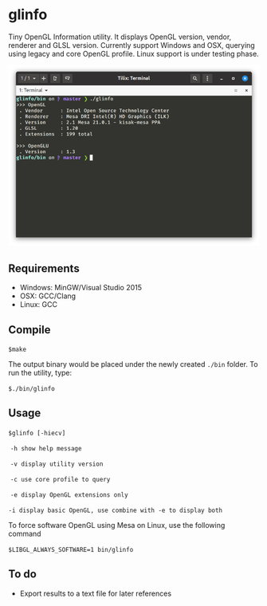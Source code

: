 # glinfo
Tiny OpenGL Information utility. It displays OpenGL version, vendor, renderer and GLSL version.
Currently support Windows and OSX, querying using legacy and core OpenGL profile. Linux support
is under testing phase.

![linf](https://github.com/dzutrinh/glinfo/blob/master/screens/glinfo_linux.png)

## Requirements
* Windows: MinGW/Visual Studio 2015
* OSX: GCC/Clang 
* Linux: GCC

## Compile

`$make`

The output binary would be placed under the newly created `./bin` folder. To run the utility, type:

`$./bin/glinfo`

## Usage

`$glinfo [-hiecv]`

​	`-h show help message`

​	`-v display utility version`

​	`-c use core profile to query`

​	`-e display OpenGL extensions only`

​	`-i display basic OpenGL, use combine with -e to display both`

To force software OpenGL using Mesa on Linux, use the following command

`$LIBGL_ALWAYS_SOFTWARE=1 bin/glinfo`

## To do
* Export results to a text file for later references
